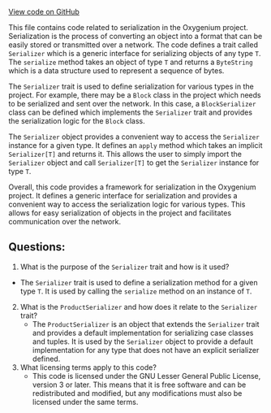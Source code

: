 [View code on GitHub](https://github.com/oxygenium/oxygenium/serde/src/main/scala/org/oxygenium/serde/Serializer.scala)

This file contains code related to serialization in the Oxygenium project. Serialization is the process of converting an object into a format that can be easily stored or transmitted over a network. The code defines a trait called `Serializer` which is a generic interface for serializing objects of any type `T`. The `serialize` method takes an object of type `T` and returns a `ByteString` which is a data structure used to represent a sequence of bytes.

The `Serializer` trait is used to define serialization for various types in the project. For example, there may be a `Block` class in the project which needs to be serialized and sent over the network. In this case, a `BlockSerializer` class can be defined which implements the `Serializer` trait and provides the serialization logic for the `Block` class.

The `Serializer` object provides a convenient way to access the `Serializer` instance for a given type. It defines an `apply` method which takes an implicit `Serializer[T]` and returns it. This allows the user to simply import the `Serializer` object and call `Serializer[T]` to get the `Serializer` instance for type `T`.

Overall, this code provides a framework for serialization in the Oxygenium project. It defines a generic interface for serialization and provides a convenient way to access the serialization logic for various types. This allows for easy serialization of objects in the project and facilitates communication over the network.
## Questions: 
 1. What is the purpose of the `Serializer` trait and how is it used?
   - The `Serializer` trait is used to define a serialization method for a given type `T`. It is used by calling the `serialize` method on an instance of `T`.
2. What is the `ProductSerializer` and how does it relate to the `Serializer` trait?
   - The `ProductSerializer` is an object that extends the `Serializer` trait and provides a default implementation for serializing case classes and tuples. It is used by the `Serializer` object to provide a default implementation for any type that does not have an explicit serializer defined.
3. What licensing terms apply to this code?
   - This code is licensed under the GNU Lesser General Public License, version 3 or later. This means that it is free software and can be redistributed and modified, but any modifications must also be licensed under the same terms.